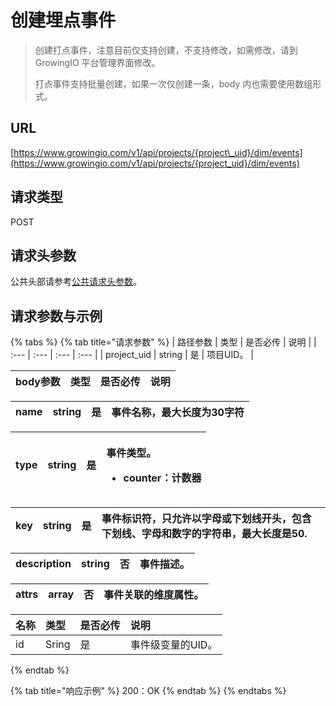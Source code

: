 # 创建埋点事件

> 创建打点事件，注意目前仅支持创建，不支持修改，如需修改，请到 GrowingIO 平台管理界面修改。
>
> 打点事件支持批量创建，如果一次仅创建一条，body 内也需要使用数组形式。

## URL

[https://www.growingio.com/v1/api/projects/{project\_uid}/dim/events](https://www.growingio.com/v1/api/projects/{project_uid}/dim/events)

## 请求类型

POST

## 请求头参数

公共头部请参考[公共请求头参数](../authenticate.md)。

## 请求参数与示例

{% tabs %}
{% tab title="请求参数" %}
| 路径参数 | 类型 | 是否必传 | 说明 |
| :--- | :--- | :--- | :--- |
| project\_uid | string | 是 | 项目UID。 |

| body参数 | 类型 | 是否必传 | 说明 |
| :--- | :--- | :--- | :--- |


| name | string | 是 | 事件名称，最大长度为30字符 |
| :--- | :--- | :--- | :--- |


<table>
  <thead>
    <tr>
      <th style="text-align:left">type</th>
      <th style="text-align:left">string</th>
      <th style="text-align:left">&#x662F;</th>
      <th style="text-align:left">
        <p>&#x4E8B;&#x4EF6;&#x7C7B;&#x578B;&#x3002;</p>
        <ul>
          <li>counter&#xFF1A;&#x8BA1;&#x6570;&#x5668;</li>
        </ul>
      </th>
    </tr>
  </thead>
  <tbody></tbody>
</table>

| key | string | 是 | 事件标识符，只允许以字母或下划线开头，包含下划线、字母和数字的字符串，最大长度是50. |
| :--- | :--- | :--- | :--- |


| description | string | 否 | 事件描述。 |
| :--- | :--- | :--- | :--- |


| attrs | array | 否 | 事件关联的维度属性。 |
| :--- | :--- | :--- | :--- |


| 名称 | 类型 | 是否必传 | 说明 |
| :--- | :--- | :--- | :--- |
| id | Sring | 是 | 事件级变量的UID。 |
{% endtab %}

{% tab title="响应示例" %}
200：OK
{% endtab %}
{% endtabs %}

